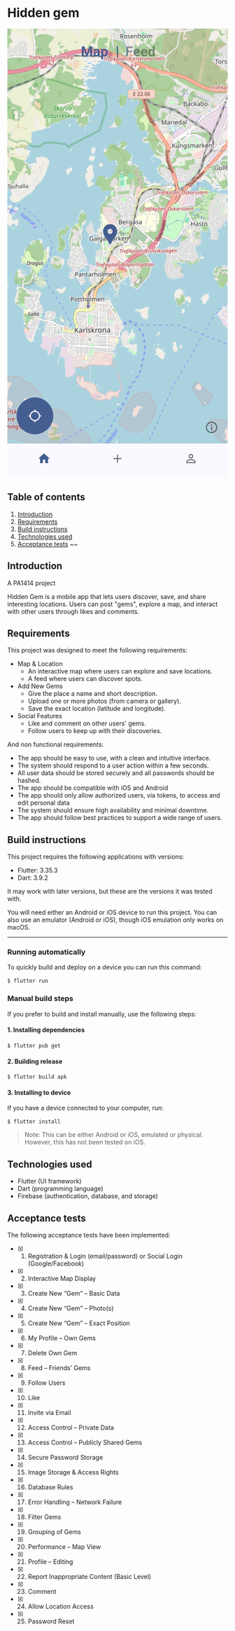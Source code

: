 # Hidden gem

![App Screenshot](docs/screenshot.png)

## Table of contents
1. [Introduction](#introduction)
1. [Requirements](#requirements)
1. [Build instructions](#build-instructions)
1. [Technologies used](#technologies-used)
1. [Acceptance tests](#acceptance-tests)
~~
## Introduction
A PA1414 project

Hidden Gem is a mobile app that lets users discover, save, and share interesting locations. Users can post "gems", explore a map, and interact with other users through likes and comments.

## Requirements
This project was designed to meet the following requirements:
- Map & Location
  - An interactive map where users can explore and save locations.
  - A feed where users can discover spots.
- Add New Gems
  - Give the place a name and short description.
  - Upload one or more photos (from camera or gallery).
  - Save the exact location (latitude and longitude).
- Social Features
  - Like and comment on other users' gems.
  - Follow users to keep up with their discoveries.

And non functional requirements:
- The app should be easy to use, with a clean and intuitive interface.
- The system should respond to a user action within a few seconds.
- All user data should be stored securely and all passwords should be hashed.
- The app should be compatible with iOS and Android
- The app should only allow authorized users, via tokens, to access and edit personal data
- The system should ensure high availability and minimal downtime.
- The app should follow best practices to support a wide range of users.

## Build instructions
This project requires the following applications with versions:
- Flutter: 3.35.3
- Dart: 3.9.2

It may work with later versions, but these are the versions it was tested with.

You will need either an Android or iOS device to run this project.
You can also use an emulator (Android or iOS), though iOS emulation only works on macOS.

---

### Running automatically
To quickly build and deploy on a device you can run this command:
```shell
$ flutter run
```

### Manual build steps
If you prefer to build and install manually, use the following steps:

#### 1. Installing dependencies
```shell
$ flutter pub get
```

#### 2. Building release
```shell
$ flutter build apk
```

#### 3. Installing to device
If you have a device connected to your computer, run:
```shell
$ flutter install
```
> Note: This can be either Android or iOS, emulated or physical. However, this has not been tested on iOS.

## Technologies used
- Flutter (UI framework)
- Dart (programming language)
- Firebase (authentication, database, and storage)

## Acceptance tests
The following acceptance tests have been implemented:

- [x] 1. Registration & Login (email/password) or Social Login (Google/Facebook)
- [x] 2. Interactive Map Display
- [x] 3. Create New “Gem” – Basic Data
- [x] 4. Create New “Gem” – Photo(s)
- [x] 5. Create New “Gem” – Exact Position
- [x] 6. My Profile – Own Gems
- [x] 7. Delete Own Gem
- [x] 8. Feed – Friends’ Gems
- [x] 9. Follow Users
- [x] 10. Like
- [x] 11. Invite via Email
- [x] 12. Access Control – Private Data
- [x] 13. Access Control – Publicly Shared Gems
- [x] 14. Secure Password Storage
- [x] 15. Image Storage & Access Rights
- [x] 16. Database Rules
- [x] 17. Error Handling – Network Failure
- [x] 18. Filter Gems
- [x] 19. Grouping of Gems
- [x] 20. Performance – Map View
- [x] 21. Profile – Editing
- [x] 22. Report Inappropriate Content (Basic Level)
- [x] 23. Comment
- [x] 24. Allow Location Access
- [x] 25. Password Reset